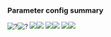 ### Parameter config summary 
<tr><td><img alt="?" src="neurons_D_Muscles.png"/></td><td><img alt="?" src="traces_neuron_Muscles_D.png"/></td></tr>
<tr><td><img alt=" " src="neuron_activity_D_Muscles.png"/></td><td><img alt=" " src="traces_neuron_activity_Muscles_D.png"/></td></tr>
<tr><td><img alt=" " src="muscles_D_Muscles.png"/></td><td><img alt=" " src="traces_muscles_Muscles_D.png"/></td></tr>
<tr><td><img alt=" " src="muscle_activity_D_Muscles.png"/></td><td><img alt=" " src="traces_muscles_activity_Muscles_D.png"/></td></tr>
